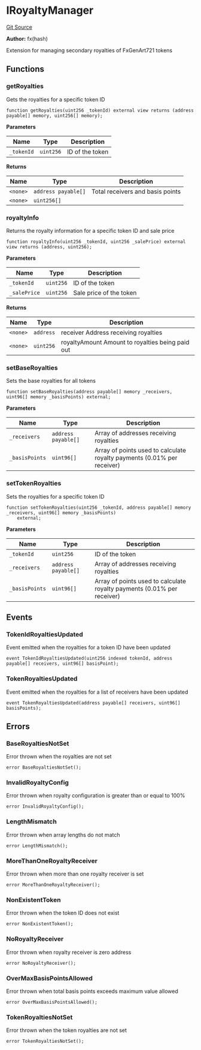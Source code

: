 # IRoyaltyManager
[Git Source](https://github.com/fxhash/fxhash-evm-contracts/blob/686a75b6e028ec629d05b5b60596a8ee209b77b5/src/interfaces/IRoyaltyManager.sol)

**Author:**
fx(hash)

Extension for managing secondary royalties of FxGenArt721 tokens


## Functions
### getRoyalties

Gets the royalties for a specific token ID


```solidity
function getRoyalties(uint256 _tokenId) external view returns (address payable[] memory, uint256[] memory);
```
**Parameters**

|Name|Type|Description|
|----|----|-----------|
|`_tokenId`|`uint256`|ID of the token|

**Returns**

|Name|Type|Description|
|----|----|-----------|
|`<none>`|`address payable[]`|Total receivers and basis points|
|`<none>`|`uint256[]`||


### royaltyInfo

Returns the royalty information for a specific token ID and sale price


```solidity
function royaltyInfo(uint256 _tokenId, uint256 _salePrice) external view returns (address, uint256);
```
**Parameters**

|Name|Type|Description|
|----|----|-----------|
|`_tokenId`|`uint256`|ID of the token|
|`_salePrice`|`uint256`|Sale price of the token|

**Returns**

|Name|Type|Description|
|----|----|-----------|
|`<none>`|`address`|receiver Address receiving royalties|
|`<none>`|`uint256`|royaltyAmount Amount to royalties being paid out|


### setBaseRoyalties

Sets the base royalties for all tokens


```solidity
function setBaseRoyalties(address payable[] memory _receivers, uint96[] memory _basisPoints) external;
```
**Parameters**

|Name|Type|Description|
|----|----|-----------|
|`_receivers`|`address payable[]`|Array of addresses receiving royalties|
|`_basisPoints`|`uint96[]`|Array of points used to calculate royalty payments (0.01% per receiver)|


### setTokenRoyalties

Sets the royalties for a specific token ID


```solidity
function setTokenRoyalties(uint256 _tokenId, address payable[] memory _receivers, uint96[] memory _basisPoints)
    external;
```
**Parameters**

|Name|Type|Description|
|----|----|-----------|
|`_tokenId`|`uint256`|ID of the token|
|`_receivers`|`address payable[]`|Array of addresses receiving royalties|
|`_basisPoints`|`uint96[]`|Array of points used to calculate royalty payments (0.01% per receiver)|


## Events
### TokenIdRoyaltiesUpdated
Event emitted when the royalties for a token ID have been updated


```solidity
event TokenIdRoyaltiesUpdated(uint256 indexed tokenId, address payable[] receivers, uint96[] basisPoint);
```

### TokenRoyaltiesUpdated
Event emitted when the royalties for a list of receivers have been updated


```solidity
event TokenRoyaltiesUpdated(address payable[] receivers, uint96[] basisPoints);
```

## Errors
### BaseRoyaltiesNotSet
Error thrown when the royalties are not set


```solidity
error BaseRoyaltiesNotSet();
```

### InvalidRoyaltyConfig
Error thrown when royalty configuration is greater than or equal to 100%


```solidity
error InvalidRoyaltyConfig();
```

### LengthMismatch
Error thrown when array lengths do not match


```solidity
error LengthMismatch();
```

### MoreThanOneRoyaltyReceiver
Error thrown when more than one royalty receiver is set


```solidity
error MoreThanOneRoyaltyReceiver();
```

### NonExistentToken
Error thrown when the token ID does not exist


```solidity
error NonExistentToken();
```

### NoRoyaltyReceiver
Error thrown when royalty receiver is zero address


```solidity
error NoRoyaltyReceiver();
```

### OverMaxBasisPointsAllowed
Error thrown when total basis points exceeds maximum value allowed


```solidity
error OverMaxBasisPointsAllowed();
```

### TokenRoyaltiesNotSet
Error thrown when the token royalties are not set


```solidity
error TokenRoyaltiesNotSet();
```

